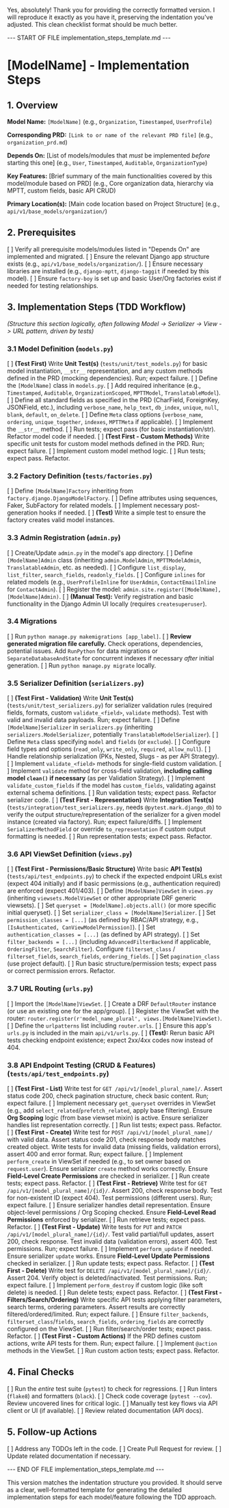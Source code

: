 Yes, absolutely! Thank you for providing the correctly formatted version. I will reproduce it exactly as you have it, preserving the indentation you've adjusted. This clean checklist format should be much better.

--- START OF FILE implementation_steps_template.md ---

# [ModelName] - Implementation Steps

## 1. Overview

**Model Name:**
`[ModelName]` (e.g., `Organization`, `Timestamped`, `UserProfile`)

**Corresponding PRD:**
`[Link to or name of the relevant PRD file]` (e.g., `organization_prd.md`)

**Depends On:**
[List of models/modules that *must* be implemented *before* starting this one] (e.g., `User`, `Timestamped`, `Auditable`, `OrganizationType`)

**Key Features:**
[Brief summary of the main functionalities covered by this model/module based on PRD] (e.g., Core organization data, hierarchy via MPTT, custom fields, basic API CRUD)

**Primary Location(s):**
[Main code location based on Project Structure] (e.g., `api/v1/base_models/organization/`)

## 2. Prerequisites

[ ] Verify all prerequisite models/modules listed in "Depends On" are implemented and migrated.
[ ] Ensure the relevant Django app structure exists (e.g., `api/v1/base_models/organization/`).
[ ] Ensure necessary libraries are installed (e.g., `django-mptt`, `django-taggit` if needed by this model).
[ ] Ensure `factory-boy` is set up and basic User/Org factories exist if needed for testing relationships.

## 3. Implementation Steps (TDD Workflow)

  *(Structure this section logically, often following Model -> Serializer -> View -> URL pattern, driven by tests)*

  ### 3.1 Model Definition (`models.py`)

  [ ] **(Test First)**
      Write **Unit Test(s)** (`tests/unit/test_models.py`) for basic model instantiation, `__str__` representation, and any custom methods defined in the PRD (mocking dependencies). Run; expect failure.
  [ ] Define the `[ModelName]` class in `models.py`.
  [ ] Add required inheritance (e.g., `Timestamped`, `Auditable`, `OrganizationScoped`, `MPTTModel`, `TranslatableModel`).
  [ ] Define all standard fields as specified in the PRD (CharField, ForeignKey, JSONField, etc.), including `verbose_name`, `help_text`, `db_index`, `unique`, `null`, `blank`, `default`, `on_delete`.
  [ ] Define `Meta` class options (`verbose_name`, `ordering`, `unique_together`, `indexes`, `MPTTMeta` if applicable).
  [ ] Implement the `__str__` method.
  [ ] Run tests; expect pass (for basic instantiation/str). Refactor model code if needed.
  [ ] **(Test First - Custom Methods)**
      Write specific unit tests for custom model methods defined in the PRD. Run; expect failure.
  [ ] Implement custom model method logic.
  [ ] Run tests; expect pass. Refactor.

  ### 3.2 Factory Definition (`tests/factories.py`)

  [ ] Define `[ModelName]Factory` inheriting from `factory.django.DjangoModelFactory`.
  [ ] Define attributes using sequences, Faker, SubFactory for related models.
  [ ] Implement necessary post-generation hooks if needed.
  [ ] **(Test)**
      Write a simple test to ensure the factory creates valid model instances.

  ### 3.3 Admin Registration (`admin.py`)

  [ ] Create/Update `admin.py` in the model's app directory.
  [ ] Define `[ModelName]Admin` class (inheriting `admin.ModelAdmin`, `MPTTModelAdmin`, `TranslatableAdmin`, etc. as needed).
  [ ] Configure `list_display`, `list_filter`, `search_fields`, `readonly_fields`.
  [ ] Configure `inlines` for related models (e.g., `UserProfileInline` for `UserAdmin`, `ContactEmailInline` for `ContactAdmin`).
  [ ] Register the model: `admin.site.register([ModelName], [ModelName]Admin)`.
  [ ] **(Manual Test):**
      Verify registration and basic functionality in the Django Admin UI locally (requires `createsuperuser`).

  ### 3.4 Migrations

  [ ] Run `python manage.py makemigrations [app_label]`.
  [ ] **Review generated migration file carefully.** Check operations, dependencies, potential issues. Add `RunPython` for data migrations or `SeparateDatabaseAndState` for concurrent indexes if necessary *after* initial generation.
  [ ] Run `python manage.py migrate` locally.

  ### 3.5 Serializer Definition (`serializers.py`)

  [ ] **(Test First - Validation)**
      Write **Unit Test(s)** (`tests/unit/test_serializers.py`) for serializer validation rules (required fields, formats, custom `validate_<field>`, `validate` methods). Test with valid and invalid data payloads. Run; expect failure.
  [ ] Define `[ModelName]Serializer` in `serializers.py` (inheriting `serializers.ModelSerializer`, potentially `TranslatableModelSerializer`).
  [ ] Define `Meta` class specifying `model` and `fields` (or `exclude`).
  [ ] Configure field types and options (`read_only`, `write_only`, `required`, `allow_null`).
  [ ] Handle relationship serialization (PKs, Nested, Slugs - as per API Strategy).
  [ ] Implement `validate_<field>` methods for single-field custom validation.
  [ ] Implement `validate` method for cross-field validation, **including calling model `clean()` if necessary** (as per Validation Strategy).
  [ ] Implement `validate_custom_fields` if the model has `custom_fields`, validating against external schema definitions.
  [ ] Run validation tests; expect pass. Refactor serializer code.
  [ ] **(Test First - Representation)**
      Write **Integration Test(s)** (`tests/integration/test_serializers.py`, needs `@pytest.mark.django_db`) to verify the output structure/representation of the serializer for a given model instance (created via factory). Run; expect failure/diffs.
  [ ] Implement `SerializerMethodField` or override `to_representation` if custom output formatting is needed.
  [ ] Run representation tests; expect pass. Refactor.

  ### 3.6 API ViewSet Definition (`views.py`)

  [ ] **(Test First - Permissions/Basic Structure)**
      Write basic **API Test(s)** (`tests/api/test_endpoints.py`) to check if the expected endpoint URLs exist (expect 404 initially) and if basic permissions (e.g., authentication required) are enforced (expect 401/403).
  [ ] Define `[ModelName]ViewSet` in `views.py` (inheriting `viewsets.ModelViewSet` or other appropriate DRF generic viewsets).
  [ ] Set `queryset = [ModelName].objects.all()` (or more specific initial queryset).
  [ ] Set `serializer_class = [ModelName]Serializer`.
  [ ] Set `permission_classes = [...]` (as defined by RBAC/API strategy, e.g., `[IsAuthenticated, CanViewModelPermission]`).
  [ ] Set `authentication_classes = [...]` (as defined by API strategy).
  [ ] Set `filter_backends = [...]` (including `AdvancedFilterBackend` if applicable, `OrderingFilter`, `SearchFilter`). Configure `filterset_class` / `filterset_fields`, `search_fields`, `ordering_fields`.
  [ ] Set `pagination_class` (use project default).
  [ ] Run basic structure/permission tests; expect pass or correct permission errors. Refactor.

  ### 3.7 URL Routing (`urls.py`)

  [ ] Import the `[ModelName]ViewSet`.
  [ ] Create a DRF `DefaultRouter` instance (or use an existing one for the app/group).
  [ ] Register the ViewSet with the router: `router.register(r'model_name_plural', views.[ModelName]ViewSet)`.
  [ ] Define the `urlpatterns` list including `router.urls`.
  [ ] Ensure this app's `urls.py` is included in the main `api/v1/urls.py`.
  [ ] **(Test):**
      Rerun basic API tests checking endpoint existence; expect 2xx/4xx codes now instead of 404.

  ### 3.8 API Endpoint Testing (CRUD & Features) (`tests/api/test_endpoints.py`)

  [ ] **(Test First - List)**
      Write test for `GET /api/v1/[model_plural_name]/`. Assert status code 200, check pagination structure, check basic content. Run; expect failure.
  [ ] Implement necessary `get_queryset` overrides in ViewSet (e.g., add `select_related`/`prefetch_related`, apply base filtering). Ensure **Org Scoping** logic (from base viewset mixin) is active. Ensure serializer handles list representation correctly.
  [ ] Run list tests; expect pass. Refactor.
  [ ] **(Test First - Create)**
      Write test for `POST /api/v1/[model_plural_name]/` with valid data. Assert status code 201, check response body matches created object. Write tests for invalid data (missing fields, validation errors), assert 400 and error format. Run; expect failure.
  [ ] Implement `perform_create` in ViewSet if needed (e.g., to set owner based on `request.user`). Ensure serializer `create` method works correctly. Ensure **Field-Level Create Permissions** are checked in serializer.
  [ ] Run create tests; expect pass. Refactor.
  [ ] **(Test First - Retrieve)**
      Write test for `GET /api/v1/[model_plural_name]/{id}/`. Assert 200, check response body. Test for non-existent ID (expect 404). Test permissions (different users). Run; expect failure.
  [ ] Ensure serializer handles detail representation. Ensure object-level permissions / Org Scoping checked. Ensure **Field-Level Read Permissions** enforced by serializer.
  [ ] Run retrieve tests; expect pass. Refactor.
  [ ] **(Test First - Update)**
      Write tests for `PUT` and `PATCH /api/v1/[model_plural_name]/{id}/`. Test valid partial/full updates, assert 200, check response. Test invalid data (validation errors), assert 400. Test permissions. Run; expect failure.
  [ ] Implement `perform_update` if needed. Ensure serializer `update` works. Ensure **Field-Level Update Permissions** checked in serializer.
  [ ] Run update tests; expect pass. Refactor.
  [ ] **(Test First - Delete)**
      Write test for `DELETE /api/v1/[model_plural_name]/{id}/`. Assert 204. Verify object is deleted/inactivated. Test permissions. Run; expect failure.
  [ ] Implement `perform_destroy` if custom logic (like soft delete) is needed.
  [ ] Run delete tests; expect pass. Refactor.
  [ ] **(Test First - Filters/Search/Ordering)**
      Write specific API tests applying filter parameters, search terms, ordering parameters. Assert results are correctly filtered/ordered/limited. Run; expect failure.
  [ ] Ensure `filter_backends`, `filterset_class`/`fields`, `search_fields`, `ordering_fields` are correctly configured on the ViewSet.
  [ ] Run filter/search/order tests; expect pass. Refactor.
  [ ] **(Test First - Custom Actions)**
      If the PRD defines custom actions, write API tests for them. Run; expect failure.
  [ ] Implement `@action` methods in the ViewSet.
  [ ] Run custom action tests; expect pass. Refactor.

## 4. Final Checks

[ ] Run the *entire* test suite (`pytest`) to check for regressions.
[ ] Run linters (`flake8`) and formatters (`black`).
[ ] Check code coverage (`pytest --cov`). Review uncovered lines for critical logic.
[ ] Manually test key flows via API client or UI (if available).
[ ] Review related documentation (API docs).

## 5. Follow-up Actions

[ ] Address any TODOs left in the code.
[ ] Create Pull Request for review.
[ ] Update related documentation if necessary.

--- END OF FILE implementation_steps_template.md ---

This version matches the indentation structure you provided. It should serve as a clear, well-formatted template for generating the detailed implementation steps for each model/feature following the TDD approach.